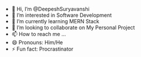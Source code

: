 - 👋 Hi, I’m @DeepeshSuryavanshi
- 👀 I’m interested in Software Development
- 🌱 I’m currently learning MERN Stack 
- 💞️ I’m looking to collaborate on My Personal Project
- 📫 How to reach me ...
- 😄 Pronouns: Him/He
- ⚡ Fun fact: Procrastinator

<!---
DeepeshSuryavanshi/DeepeshSuryavanshi is a ✨ special ✨ repository because its `README.md` (this file) appears on your GitHub profile.
You can click the Preview link to take a look at your changes.
--->

